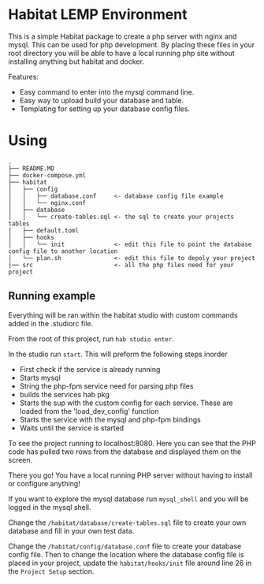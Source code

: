 # Habitat LEMP Environment

This is a simple Habitat package to create a php server with nginx and mysql. This can be used for php development. By placing these files in your root directory you will be able to have a local running php site without installing anything but habitat and docker. 

Features:
* Easy command to enter into the mysql command line. 
* Easy way to upload build your database and table. 
* Templating for setting up your database config files. 

# Using

```
.
├── README.MD
├── docker-compose.yml
├── habitat
│   ├── config
│   │   ├── database.conf     <- database config file example
│   │   └── nginx.conf
│   ├── database
│   │   └── create-tables.sql <- the sql to create your projects tables
│   ├── default.toml
│   ├── hooks
│   │   └── init              <- edit this file to point the database config file to another location
│   └── plan.sh               <- edit this file to depoly your project
|── src                       <- all the php files need for your project
```

## Running example
Everything will be ran within the habitat studio with custom commands added in the .studiorc file.

From the root of this project, run `hab studio enter`.

In the studio run `start`. This will preform the following steps inorder
* First check if the service is already running
* Starts mysql
* String the php-fpm service need for parsing php files
* builds the services hab pkg
* Starts the sup with the custom config for each service. These are loaded from the 'load_dev_config' function
* Starts the service with the mysql and php-fpm bindings
* Waits until the service is started

To see the project running to localhost:8080. Here you can see that the PHP code has pulled two rows from the database and displayed them on the screen. 

There you go! You have a local running PHP server without having to install or configure anything!

If you want to explore the mysql database run `mysql_shell` and you will be logged in the mysql shell. 

Change the `/habitat/database/create-tables.sql` file to create your own database and fill in your own test data. 

Change the `/habitat/config/database.conf` file to create your database config file. Then to change the location where the database config file is placed in your project, update the `habitat/hooks/init` file around line 26 in the `Project Setup` section. 
